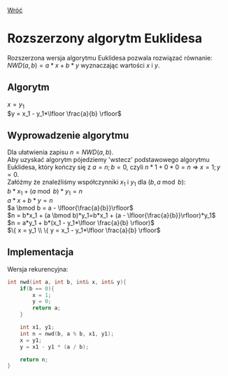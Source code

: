 [Wróć](../../../../../..)

# Rozszerzony algorytm Euklidesa

Rozszerzona wersja algorytmu Euklidesa pozwala rozwiązać równanie: $NWD(a, b) = a * x + b * y$ wyznaczając wartości *x* i *y*.

## Algorytm
$x = y_1$ \
$y = x_1 - y_1*\lfloor \frac{a}{b} \rfloor$

## Wyprowadzenie algorytmu
Dla ułatwienia zapisu $n = NWD(a, b)$. \
Aby uzyskać algorytm pójedziemy 'wstecz' podstawowego algorytmu Euklidesa, który kończy się z $a = n; b = 0$, czyli $n * 1 + 0 * 0 = n$ => $x = 1; y = 0$. \
Załóżmy że znaleźliśmy współczynniki $x_1$ i $y_1$ dla $(b, a \bmod b)$: \
$b*x_1 + (a \bmod b)*y_1 = n$ \
$a*x + b*y = n$ \
$a \bmod b = a - \lfloor{\frac{a}{b}}\rfloor$ \
$n = b*x_1 + (a \bmod b)*y_1=b*x_1 + (a - \lfloor{\frac{a}{b}}\rfloor)*y_1$ \
$n = a*y_1 + b*(x_1 - y_1*\lfloor \frac{a}{b} \rfloor)$ \
$\{ x = y_1 \\ \{ y = x_1 - y_1*\lfloor \frac{a}{b} \rfloor$

## Implementacja
Wersja rekurencyjna:

```cpp
int nwd(int a, int b, int& x, int& y){
    if(b == 0){
        x = 1;
        y = 0;
        return a;
    }

    int x1, y1;
    int n = nwd(b, a % b, x1, y1);
    x = y1;
    y = x1 - y1 * (a / b);

    return n;
}
```
